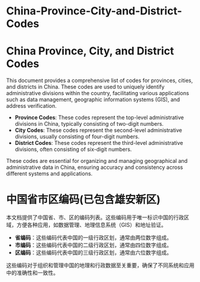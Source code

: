 # China-Province-City-and-District-Codes

# China Province, City, and District Codes

This document provides a comprehensive list of codes for provinces, cities, and districts in China. These codes are used to uniquely identify administrative divisions within the country, facilitating various applications such as data management, geographic information systems (GIS), and address verification.

- **Province Codes**: These codes represent the top-level administrative divisions in China, typically consisting of two-digit numbers.
- **City Codes**: These codes represent the second-level administrative divisions, usually consisting of four-digit numbers.
- **District Codes**: These codes represent the third-level administrative divisions, often consisting of six-digit numbers.

These codes are essential for organizing and managing geographical and administrative data in China, ensuring accuracy and consistency across different systems and applications.


# 中国省市区编码(已包含雄安新区)

本文档提供了中国省、市、区的编码列表。这些编码用于唯一标识中国的行政区域，方便各种应用，如数据管理、地理信息系统（GIS）和地址验证。

- **省编码**：这些编码代表中国的一级行政区划，通常由两位数字组成。
- **市编码**：这些编码代表中国的二级行政区划，通常由四位数字组成。
- **区编码**：这些编码代表中国的三级行政区划，通常由六位数字组成。

这些编码对于组织和管理中国的地理和行政数据至关重要，确保了不同系统和应用中的准确性和一致性。


